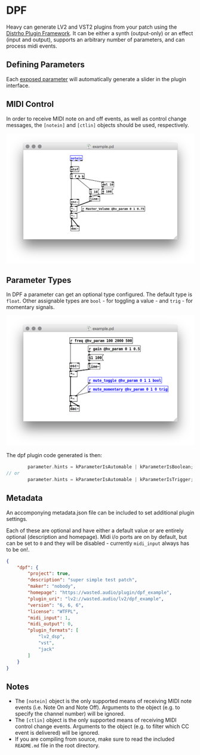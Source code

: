 # DPF

Heavy can generate LV2 and VST2 plugins from your patch using the [Distrho Plugin Framework](https://github.com/DISTRHO/DPF). It can be either a synth (output-only) or an effect (input and output), supports an arbitrary number of parameters, and can process midi events.

## Defining Parameters
Each [exposed parameter](02.getting_started.md#exposing-parameters) will automatically generate a slider in the plugin interface.

## MIDI Control
In order to receive MIDI note on and off events, as well as control change messages, the `[notein]` and `[ctlin]` objects should be used, respectively.

![notein](img/docs_notein.png)

## Parameter Types
In DPF a parameter can get an optional type configured. The default type is `float`. Other assignable types are `bool` - for toggling a value - and `trig` - for momentary signals.

![dpf](img/docs_param_type.png)

The dpf plugin code generated is then:

```c++
        parameter.hints = kParameterIsAutomable | kParameterIsBoolean;
// or
        parameter.hints = kParameterIsAutomable | kParameterIsTrigger;
```

## Metadata

An accomponying metadata.json file can be included to set additional plugin settings.

Each of these are optional and have either a default value or are entirely optional (description and homepage). Midi i/o ports are on by default, but can be set to `0` and they will be disabled - currently `midi_input` always has to be on!.

```json
{
    "dpf": {
        "project": true,
        "description": "super simple test patch",
        "maker": "nobody",
        "homepage": "https://wasted.audio/plugin/dpf_example",
        "plugin_uri": "lv2://wasted.audio/lv2/dpf_example",
        "version": "6, 6, 6",
        "license": "WTFPL",
        "midi_input": 1,
        "midi_output": 0,
        "plugin_formats": [
            "lv2_dsp",
            "vst",
            "jack"
        ]
    }
}
```

## Notes
* The `[notein]` object is the only supported means of receiving MIDI note events (i.e. Note On and Note Off). Arguments to the object (e.g. to specify the channel number) will be ignored.
* The `[ctlin]` object is the only supported means of receiving MIDI control change events. Arguments to the object (e.g. to filter which CC event is delivered) will be ignored.
* If you are compiling from source, make sure to read the included `README.md` file in the root directory.
